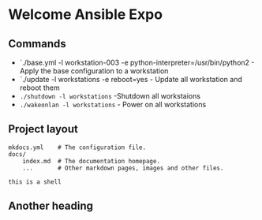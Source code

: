 # Welcome Ansible Expo


## Commands

* `./base.yml -l workstation-003 -e python-interpreter=/usr/bin/python2 - Apply the base configuration to a workstation
* `./update -l workstations -e reboot=yes - Update all workstation and reboot them
* `./shutdown -l workstations` -Shutdown all workstaions
* `./wakeonlan -l workstations` - Power on all workstations

## Project layout

    mkdocs.yml    # The configuration file.
    docs/
        index.md  # The documentation homepage.
        ...       # Other markdown pages, images and other files.

```shell
this is a shell
```

## Another heading
